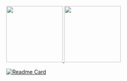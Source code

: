 <p aligh="left"> 
<a href="http://www.github.com/Altair200333"> <img src="https://github-readme-stats-one-gules.vercel.app/api?username=Altair200333&hide=contribs,prs&theme=tokyonight&count_private=true" height="150px" />
</a><nobr><a href="http://www.github.com/Altair200333"> <img src="https://github-readme-streak-stats.herokuapp.com/?user=Altair200333&theme=tokyonight&count_private=true" height="150px" /></a>
</p>


[![Readme Card](https://github-readme-stats.vercel.app/api/pin/?username=Altair200333&repo=AloyEngine&theme=tokyonight)](https://github.com/Altair200333/AloyEngine)


